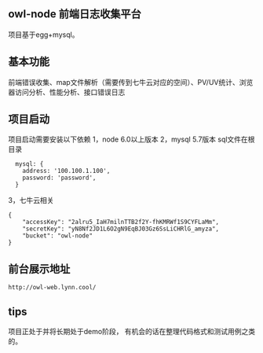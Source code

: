## owl-node 前端日志收集平台
项目基于egg+mysql。 

## 基本功能
前端错误收集、map文件解析（需要传到七牛云对应的空间）、PV/UV统计、浏览器访问分析、性能分析、接口错误日志

## 项目启动
项目启动需要安装以下依赖
1，node 6.0以上版本
2，mysql 5.7版本
sql文件在根目录
```
  mysql: {
    address: '100.100.1.100',
    password: 'password',
  }
```
3，七牛云相关
```
{
    "accessKey": "2alru5_IaH7milnTTB2f2Y-fhKMRWf1S9CYFLaMm",
    "secretKey": "yN8Nf2JD1L6O2gN9EqBJ03Gz6SsLiCHRlG_amyza",
    "bucket": "owl-node"
}
```

## 前台展示地址
`http://owl-web.lynn.cool/`

## tips
项目正处于并将长期处于demo阶段， 有机会的话在整理代码格式和测试用例之类的。
